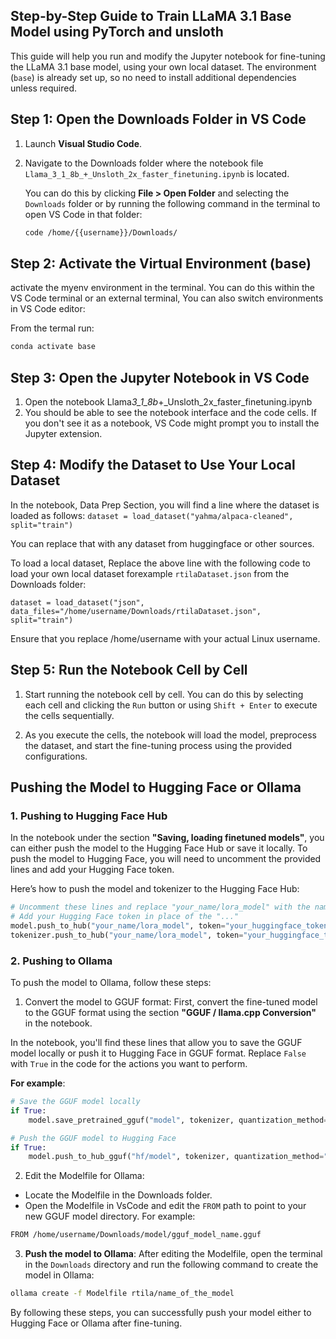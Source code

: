 ## **Step-by-Step Guide to Train LLaMA 3.1 Base Model using PyTorch and unsloth**

This guide will help you run and modify the Jupyter notebook for fine-tuning the LLaMA 3.1 base model, using your own local dataset. The environment (`base`) is already set up, so no need to install additional dependencies unless required.

## **Step 1: Open the Downloads Folder in VS Code**

1. Launch **Visual Studio Code**.
2. Navigate to the Downloads folder where the notebook file `Llama_3_1_8b_+_Unsloth_2x_faster_finetuning.ipynb` is located.

   You can do this by clicking **File > Open Folder** and selecting the `Downloads` folder or by running the following command in the terminal to open VS Code in that folder:

   ```bash
   code /home/{{username}}/Downloads/
   ```

## **Step 2: Activate the Virtual Environment (base)**

activate the myenv environment in the terminal. You can do this within the VS Code terminal or an external terminal, You can also switch environments in VS Code editor:

From the termal run:

```bash
conda activate base
```

## **Step 3: Open the Jupyter Notebook in VS Code**

1. Open the notebook Llama*3_1_8b*+\_Unsloth_2x_faster_finetuning.ipynb
2. You should be able to see the notebook interface and the code cells. If you don't see it as a notebook, VS Code might prompt you to install the Jupyter extension.

## **Step 4: Modify the Dataset to Use Your Local Dataset**

In the notebook, Data Prep Section, you will find a line where the dataset is loaded as follows:
`dataset = load_dataset("yahma/alpaca-cleaned", split="train")`

You can replace that with any dataset from huggingface or other sources.

To load a local dataset, Replace the above line with the following code to load your own local dataset forexample `rtilaDataset.json` from the Downloads folder:

`dataset = load_dataset("json", data_files="/home/username/Downloads/rtilaDataset.json", split="train")
`

Ensure that you replace /home/username with your actual Linux username.

## **Step 5: Run the Notebook Cell by Cell**

1. Start running the notebook cell by cell. You can do this by selecting each cell and clicking the `Run` button or using `Shift + Enter` to execute the cells sequentially.

2. As you execute the cells, the notebook will load the model, preprocess the dataset, and start the fine-tuning process using the provided configurations.



## **Pushing the Model to Hugging Face or Ollama**

### **1. Pushing to Hugging Face Hub**

In the notebook under the section **"Saving, loading finetuned models"**, you can either push the model to the Hugging Face Hub or save it locally. To push the model to Hugging Face, you will need to uncomment the provided lines and add your Hugging Face token.

Here’s how to push the model and tokenizer to the Hugging Face Hub:

```python
# Uncomment these lines and replace "your_name/lora_model" with the name of your model
# Add your Hugging Face token in place of the "..."
model.push_to_hub("your_name/lora_model", token="your_huggingface_token")  # Push the model
tokenizer.push_to_hub("your_name/lora_model", token="your_huggingface_token")  # Push the tokenizer
```
### **2. Pushing to Ollama**

To push the model to Ollama, follow these steps:

1. Convert the model to GGUF format: First, convert the fine-tuned model to the GGUF format using the section **"GGUF / llama.cpp Conversion"** in the notebook.

In the notebook, you'll find these lines that allow you to save the GGUF model locally or push it to Hugging Face in GGUF format. Replace `False` with `True` in the code for the actions you want to perform.

**For example**:

```python
# Save the GGUF model locally
if True: 
    model.save_pretrained_gguf("model", tokenizer, quantization_method="f16")

# Push the GGUF model to Hugging Face
if True: 
    model.push_to_hub_gguf("hf/model", tokenizer, quantization_method="f16", token="your_huggingface_token")
```
2. Edit the Modelfile for Ollama:
- Locate the Modelfile in the Downloads folder.
- Open the Modelfile in VsCode and edit the `FROM` path to point to your new GGUF model directory. For example:

```bash
FROM /home/username/Downloads/model/gguf_model_name.gguf
```
3. **Push the model to Ollama**: After editing the Modelfile, open the terminal in the `Downloads` directory and run the following command to create the model in Ollama:

```bash
ollama create -f Modelfile rtila/name_of_the_model
```

By following these steps, you can successfully push your model either to Hugging Face or Ollama after fine-tuning.